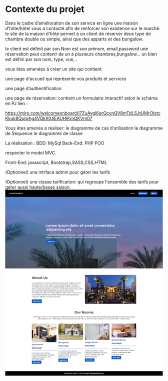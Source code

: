 <h1>Contexte du projet</h1>
Dans le cadre d’amélioration de son service en ligne une maison d'hôte/hôtel vous a contacté afin de renforcer son existence sur le marché. le site de la maison d'hôte permet à un client de réserver deux type de chambre double ou simple, ainsi que des apparts et des bungalow.

le client est définit par son Nom est son prénom, email,password une réservation peut contenir de un à plusieurs chambres,bungalow… un bien est défini par son nom, type, vue,..

vous êtes amenées à créer un site qui contient:

une page d'accueil qui représente vos produits et services

une page d’authentification

une page de réservation: contient un formulaire interactif selon le schéma en PJ lien :

https://miro.com/welcomeonboard/l7ZuAyql6grQcvnQV8mTdLSJtUMrOIstcKkuk8Qujwhg4VQkX04EAUHlKmQKVm07

Vous êtes amenés à réaliser: le diagramme de cas d’utilisation le diagramme de Séquence le diagramme de classe

La réalisation : BDD: MySql Back-End: PHP POO

respecter le model MVC.

Front-End: javascript, Bootstrap,SASS,CSS,HTML

(Optionnel) une intrface admin pour gérer les tarifs

(Optionnel) une classe tarification: qui regroupe l'ensemble des tarifs pour gérer aussi haute/basse saison.
<img src="src/images/home.png">
